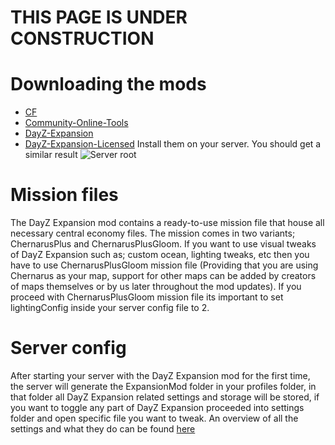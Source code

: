 
# THIS PAGE IS UNDER CONSTRUCTION

# Downloading the mods
- [CF](https://steamcommunity.com/workshop/filedetails/?id=1559212036)
- [Community-Online-Tools](https://steamcommunity.com/workshop/filedetails/?id=1564026768)
- [DayZ-Expansion](https://steamcommunity.com/sharedfiles/filedetails/?id=2116151222)
- [DayZ-Expansion-Licensed](https://steamcommunity.com/workshop/filedetails/?id=2116157322)
Install them on your server. You should get a similar result
![Server root](https://i.imgur.com/OEaEuf8.png)

# Mission files

The DayZ Expansion mod contains a ready-to-use mission file that house all necessary central economy files. The mission comes in two variants; ChernarusPlus and ChernarusPlusGloom. If you want to use visual tweaks of DayZ Expansion such as; custom ocean, lighting tweaks, etc then you have to use ChernarusPlusGloom mission file (Providing that you are using Chernarus as your map, support for other maps can be added by creators of maps themselves or by us later throughout the mod updates). If you proceed with ChernarusPlusGloom mission file its important to set lightingConfig inside your server config file to 2.

# Server config

After starting your server with the DayZ Expansion mod for the first time, the server will generate the ExpansionMod folder in your profiles folder, in that folder all DayZ Expansion related settings and storage will be stored, if you want to toggle any part of DayZ Expansion proceeded into settings folder and open specific file you want to tweak. An overview of all the settings and what they do can be found [here](https://github.com/salutesh/DayZ-Expansion-Scripts/wiki/Server-settings)

